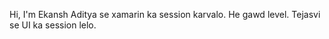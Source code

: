 Hi, I'm Ekansh 
Aditya se xamarin ka session karvalo. 
He gawd level.
Tejasvi se UI ka session lelo.